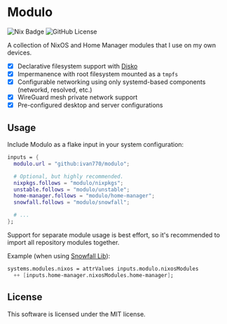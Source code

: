 # Modulo

![Nix Badge](https://img.shields.io/badge/built_with-nix-blue)
![GitHub License](https://img.shields.io/github/license/ivan770/modulo)

A collection of NixOS and Home Manager modules that I use
on my own devices.

- [x] Declarative filesystem support with [Disko](https://github.com/nix-community/disko/)
- [x] Impermanence with root filesystem mounted as a `tmpfs`
- [x] Configurable networking using only systemd-based components (networkd, resolved, etc.)
- [x] WireGuard mesh private network support
- [x] Pre-configured desktop and server configurations

## Usage

Include Modulo as a flake input in your system configuration:

```nix
inputs = {
  modulo.url = "github:ivan770/modulo";

  # Optional, but highly recommended.
  nixpkgs.follows = "modulo/nixpkgs";
  unstable.follows = "modulo/unstable";
  home-manager.follows = "modulo/home-manager";
  snowfall.follows = "modulo/snowfall";

  # ...
};
```

Support for separate module usage is best effort, so it's recommended
to import all repository modules together.

Example (when using [Snowfall Lib](https://github.com/snowfallorg/lib)):

```nix
systems.modules.nixos = attrValues inputs.modulo.nixosModules
  ++ [inputs.home-manager.nixosModules.home-manager];
```

## License

This software is licensed under the MIT license.
